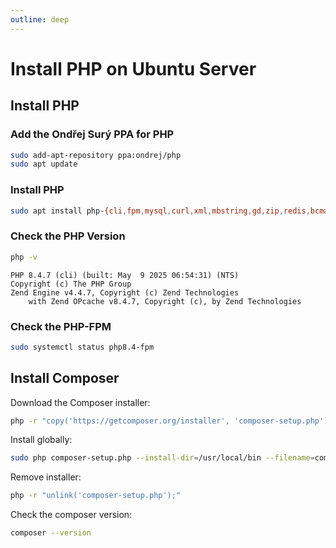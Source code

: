 ```yaml
---
outline: deep
---
```


# Install PHP on Ubuntu Server

## Install PHP

### Add the Ondřej Surý PPA for PHP

```bash
sudo add-apt-repository ppa:ondrej/php
sudo apt update
```

### Install PHP

```bash
sudo apt install php-{cli,fpm,mysql,curl,xml,mbstring,gd,zip,redis,bcmath,soap,imagick}
```

### Check the PHP Version

```bash
php -v
```

```
PHP 8.4.7 (cli) (built: May  9 2025 06:54:31) (NTS)
Copyright (c) The PHP Group
Zend Engine v4.4.7, Copyright (c) Zend Technologies
    with Zend OPcache v8.4.7, Copyright (c), by Zend Technologies
```    

### Check the PHP-FPM

```bash
sudo systemctl status php8.4-fpm
```

## Install Composer

Download the Composer installer:

```bash
php -r "copy('https://getcomposer.org/installer', 'composer-setup.php');"
```

Install globally:

```bash
sudo php composer-setup.php --install-dir=/usr/local/bin --filename=composer
```

Remove installer:

```bash
php -r "unlink('composer-setup.php');"
```

Check the composer version:

```bash
composer --version
```
